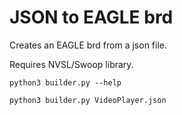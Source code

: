 # JSON to EAGLE brd

Creates an EAGLE brd from a json file.

Requires NVSL/Swoop library.

`python3 builder.py --help`

`python3 builder.py VideoPlayer.json`
